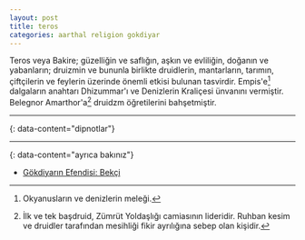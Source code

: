 ```yaml
---
layout: post
title: teros
categories: aarthal religion gokdiyar
---
```

Teros veya Bakire; güzelliğin ve saflığın, aşkın ve evliliğin, doğanın ve yabanların; druizmin ve bununla birlikte druidlerin, mantarların, tarımın, çiftçilerin ve feylerin üzerinde önemli etkisi bulunan tasvirdir. Empis'e[^1] dalgaların anahtarı Dhizummar'ı ve Denizlerin Kraliçesi ünvanını vermiştir. Belegnor Amarthor'a[^2] druidzm öğretilerini bahşetmiştir.

---
{: data-content="dipnotlar"}

[^1]: Okyanusların ve denizlerin meleği.
[^2]: İlk ve tek başdruid, Zümrüt Yoldaşlığı camiasının lideridir. Ruhban kesim ve druidler tarafından mesihliği fikir ayrılığına sebep olan kişidir.

---
{: data-content="ayrıca bakınız"}

- [Gökdiyarın Efendisi: Bekçi](gokdiyarin-efendisi-bekci)